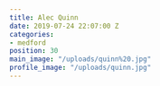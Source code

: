 ```yaml
---
title: Alec Quinn
date: 2019-07-24 22:07:00 Z
categories:
- medford
position: 30
main_image: "/uploads/quinn%20.jpg"
profile_image: "/uploads/quinn.jpg"
---
```


